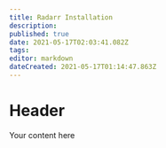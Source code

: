 ```yaml
---
title: Radarr Installation
description: 
published: true
date: 2021-05-17T02:03:41.082Z
tags: 
editor: markdown
dateCreated: 2021-05-17T01:14:47.863Z
---
```


# Header
Your content here